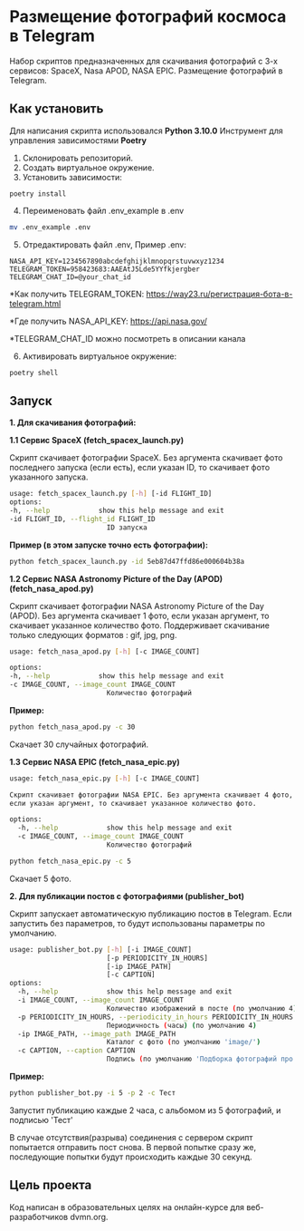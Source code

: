# Размещение фотографий космоса в Telegram
Набор скриптов предназначенных для скачивания фотографий с 3-х сервисов:
SpaceX, Nasa APOD, NASA EPIC. Размещение фотографий в Telegram.

## Как установить
Для написания скрипта использовался __Python 3.10.0__
Инструмент для управления зависимостями __Poetry__

1. Склонировать репозиторий.
2. Создать виртуальное окружение.
3. Установить зависимости:
```
poetry install
```
4. Переименовать файл .env_example в .env

```bash
mv .env_example .env
```

5. Отредактировать файл .env, 
Пример .env:
```
NASA_API_KEY=1234567890abcdefghijklmnopqrstuvwxyz1234
TELEGRAM_TOKEN=958423683:AAEAtJ5Lde5YYfkjergber
TELEGRAM_CHAT_ID=@your_chat_id
```
*Как получить TELEGRAM_TOKEN: https://way23.ru/регистрация-бота-в-telegram.html

*Где получить NASA_API_KEY: https://api.nasa.gov/

*TELEGRAM_CHAT_ID можно посмотреть в описании канала

6. Активировать виртуальное окружение:

```bash
poetry shell
```

## Запуск
__1. Для скачивания фотографий:__

__1.1 Сервис SpaceX (fetch_spacex_launch.py)__

Скрипт скачивает фотографии SpaceX. Без аргумента скачивает фото последнего запуска (если есть), если указан ID, то скачивает фото указанного запуска.
```bash
usage: fetch_spacex_launch.py [-h] [-id FLIGHT_ID]
options:
-h, --help            show this help message and exit
-id FLIGHT_ID, --flight_id FLIGHT_ID
                        ID запуска
```
__Пример (в этом запуске точно есть фотографии):__

```bash
python fetch_spacex_launch.py -id 5eb87d47ffd86e000604b38a
```

    
__1.2 Сервис NASA Astronomy Picture of the Day (APOD) (fetch_nasa_apod.py)__

Скрипт скачивает фотографии NASA Astronomy Picture of the Day (APOD).
Без аргумента скачивает 1 фото, если указан аргумент, то скачивает указанное количество фото.
Поддерживает скачивание только следующих форматов : gif, jpg, png.

```bash
usage: fetch_nasa_apod.py [-h] [-c IMAGE_COUNT]

options:
-h, --help            show this help message and exit
-c IMAGE_COUNT, --image_count IMAGE_COUNT
                        Количество фотографий
```
__Пример:__
```bash
python fetch_nasa_apod.py -c 30
```

Скачает 30 случайных фотографий.
    
__1.3 Сервис NASA EPIC (fetch_nasa_epic.py)__

```bash
usage: fetch_nasa_epic.py [-h] [-c IMAGE_COUNT]

Скрипт скачивает фотографии NASA EPIC. Без аргумента скачивает 4 фото,
если указан аргумент, то скачивает указанное количество фото.

options:
  -h, --help            show this help message and exit
  -c IMAGE_COUNT, --image_count IMAGE_COUNT
                        Количество фотографий
```

```bash
python fetch_nasa_epic.py -c 5
```
Скачает 5 фото.

__2. Для публикации постов с фотографиями (publisher_bot)__

Скрипт запускает автоматическую публикацию постов в Telegram.
Если запустить без параметров, то будут использованы параметры по умолчанию.
```bash
usage: publisher_bot.py [-h] [-i IMAGE_COUNT]
                        [-p PERIODICITY_IN_HOURS]
                        [-ip IMAGE_PATH]
                        [-c CAPTION]
options:
  -h, --help            show this help message and exit
  -i IMAGE_COUNT, --image_count IMAGE_COUNT
                        Количество изображений в посте (по умолчанию 4)
  -p PERIODICITY_IN_HOURS, --periodicity_in_hours PERIODICITY_IN_HOURS
                        Периодичность (часы) (по умолчанию 4)
  -ip IMAGE_PATH, --image_path IMAGE_PATH
                        Каталог с фото (по умолчанию 'image/')
  -c CAPTION, --caption CAPTION
                        Подпись (по умолчанию 'Подборка фотографий про космос!!!')
```
__Пример:__

```bash
python publisher_bot.py -i 5 -p 2 -c Тест
```

Запустит публикацию каждые 2 часа, с альбомом из 5 фотографий, и подписью 'Тест'

В случае отсутствия(разрыва) соединения с сервером скрипт попытается отправить пост снова. В первой попытке сразу же, последующие попытки будут происходить каждые 30 секунд.

## Цель проекта
Код написан в образовательных целях на онлайн-курсе для веб-разработчиков dvmn.org.

